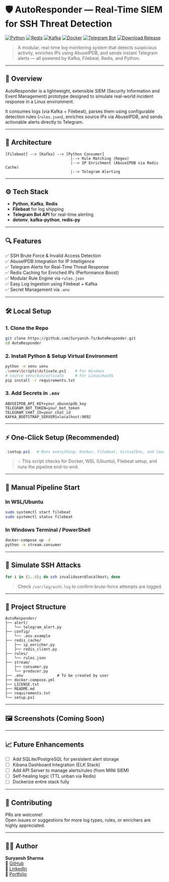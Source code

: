 # 🛡️ AutoResponder — Real-Time SIEM for SSH Threat Detection

[![Python](https://img.shields.io/badge/Python-3.10%2B-blue?logo=python)](https://www.python.org/)
[![Redis](https://img.shields.io/badge/Redis-7.0+-red?logo=redis)](https://hub.docker.com/_/redis)
[![Kafka](https://img.shields.io/badge/Kafka-2.8+-black?logo=apachekafka)](https://kafka.apache.org/)
[![Docker](https://img.shields.io/badge/Dockerized-yes-blue?logo=docker)](https://www.docker.com/)
[![Telegram Bot](https://img.shields.io/badge/Alerts-Telegram-blue?logo=telegram)](https://core.telegram.org/bots/api)
[![Download Release](https://img.shields.io/github/v/release/Suryansh-7s/AutoResponder?style=for-the-badge)](https://github.com/Suryansh-7s/AutoResponder/releases)


> A modular, real-time log monitoring system that detects suspicious activity, enriches IPs using AbuseIPDB, and sends instant Telegram alerts — all powered by Kafka, Filebeat, Redis, and Python.

---

## 📌 Overview

AutoResponder is a lightweight, extensible SIEM (Security Information and Event Management) prototype designed to simulate real-world incident response in a Linux environment.

It consumes logs (via Kafka + Filebeat), parses them using configurable detection rules (`rules.json`), enriches source IPs via AbuseIPDB, and sends actionable alerts directly to Telegram.

---

## 🚀 Architecture

```
[Filebeat] --> [Kafka] --> [Python Consumer]
                             |--> Rule Matching (Regex)
                             |--> IP Enrichment (AbuseIPDB via Redis Cache)
                             |--> Telegram Alerting
```

---

## ⚙️ Tech Stack

- **Python**, **Kafka**, **Redis**
- **Filebeat** for log shipping
- **Telegram Bot API** for real-time alerting
- **dotenv**, **kafka-python**, **redis-py**

---

## 🔍 Features

✅ SSH Brute Force & Invalid Access Detection  
✅ AbuseIPDB Integration for IP Intelligence  
✅ Telegram Alerts for Real-Time Threat Response  
✅ Redis Caching for Enriched IPs (Performance Boost)  
✅ Modular Rule Engine via `rules.json`  
✅ Easy Log Ingestion using Filebeat + Kafka  
✅ Secret Management via `.env`  

---

## 🛠️ Local Setup

### 1. Clone the Repo

```bash
git clone https://github.com/Suryansh-7s/AutoResponder.git
cd AutoResponder
```

### 2. Install Python & Setup Virtual Environment

```bash
python -m venv venv
.\venv\Scripts\Activate.ps1    # For Windows
# source venv/bin/activate     # For Linux/macOS
pip install -r requirements.txt
```

### 3. Add Secrets in `.env`

```env
ABUSEIPDB_API_KEY=your_abuseipdb_key
TELEGRAM_BOT_TOKEN=your_bot_token
TELEGRAM_CHAT_ID=your_chat_id
KAFKA_BOOTSTRAP_SERVERS=localhost:9092
```

---

## ⚡ One-Click Setup (Recommended)

```ps1
.\setup.ps1   # Runs everything: Docker, Filebeat, VirtualEnv, and launches consumer
```

> 💡 This script checks for Docker, WSL (Ubuntu), Filebeat setup, and runs the pipeline end-to-end.

---

## 🔄 Manual Pipeline Start

### In WSL/Ubuntu

```bash
sudo systemctl start filebeat
sudo systemctl status filebeat
```

### In Windows Terminal / PowerShell

```bash
docker-compose up -d
python -m stream.consumer
```

---

## 🧪 Simulate SSH Attacks

```bash
for i in {1..6}; do ssh invaliduser@localhost; done
```

> Check `/var/log/auth.log` to confirm brute-force attempts are logged.

---

## 📁 Project Structure

```
AutoResponder/
├── alert/
│   └── telegram_alert.py
├── config/
│   └── .env.example
├── redis_cache/
│   ├── ip_enricher.py
│   ├── redis_client.py
├── rules/
│   └── rules.json
├── stream/
│   ├── consumer.py
│   └── producer.py
├── .env               # To be created by user
├── docker-compose.yml
├── LICENSE.txt
├── README.md
├── requirements.txt
└── setup.ps1
```

---

## 🖼️ Screenshots (Coming Soon)

---

## 📈 Future Enhancements

- [ ] Add SQLite/PostgreSQL for persistent alert storage
- [ ] Kibana Dashboard Integration (ELK Stack)
- [ ] Add API Server to manage alerts/rules (from MINI SIEM)
- [ ] Self-healing logic (TTL unban via Redis)
- [ ] Dockerize entire stack fully

---

## 🤝 Contributing

PRs are welcome!  
Open issues or suggestions for more log types, rules, or enrichers are highly appreciated.

---

## 👨‍💻 Author

**Suryansh Sharma**  
🚀 [GitHub](https://github.com/Suryansh-7s)  
💼 [LinkedIn](https://www.linkedin.com/in/suryansh-sharmaseven/)  
🔮 [Portfolio](https://suryansh-sharma-portfolio.vercel.app/)
